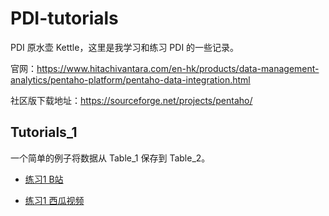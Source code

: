 # PDI-tutorials

PDI 原水壶 Kettle，这里是我学习和练习 PDI 的一些记录。


官网：https://www.hitachivantara.com/en-hk/products/data-management-analytics/pentaho-platform/pentaho-data-integration.html

社区版下载地址：https://sourceforge.net/projects/pentaho/

## Tutorials_1
一个简单的例子将数据从 Table_1 保存到 Table_2。

* [练习1 B站](https://b23.tv/SJPOp9)

* [练习1 西瓜视频](https://v.ixigua.com/JpFBvas/)
